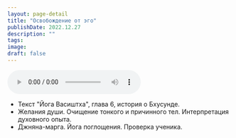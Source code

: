 ```yaml
---
layout: page-detail
title: "Освобождение от эго"
publishDate: 2022.12.27
description: ""
tags:
image:
draft: false
---
```


<audio title="2022.12.27 - Освобождение от эго.mp3" src="https://filer-api.advayta.org/v1.0/public/files/73765" controls=""></audio>

* Текст "Йога Васиштха", глава 6, история о Бхусунде.
* Желания души. Очищение тонкого и причинного тел. Интерпретация духовного опыта.
* Джняна-марга. Йога поглощения. Проверка ученика.

  
